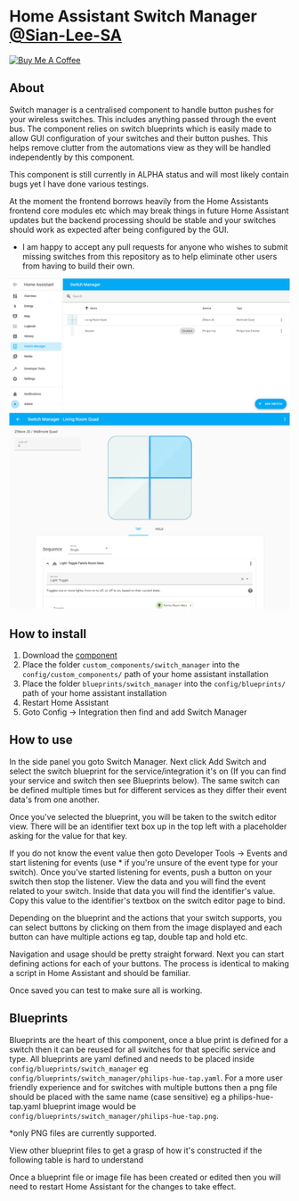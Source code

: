 # Home Assistant Switch Manager [@Sian-Lee-SA](http://github.com/Sian-Lee-SA)


[![Buy Me A Coffee](https://www.buymeacoffee.com/assets/img/custom_images/orange_img.png)](https://www.buymeacoffee.com/SianLee)

## About

Switch manager is a centralised component to handle button pushes for your wireless switches. This includes anything passed through the event bus. The component relies on switch blueprints which is easily made to allow GUI configuration of your switches and their button pushes. This helps remove clutter from the automations view as they will be handled independently by this component.

This component is still currently in ALPHA status and will most likely contain bugs yet I have done various testings.

At the moment the frontend borrows heavily from the Home Assistants frontend core modules etc which may break things in future Home Assistant updates but the backend processing should be stable and your switches should work as expected after being configured by the GUI.

* I am happy to accept any pull requests for anyone who wishes to submit missing switches from this repository as to help eliminate other users from having to build their own.

![Demo Switch Index](images/demo-1.png)
![Demo Switch Editor](images/demo-2.png)

## How to install

1. Download the [component](https://github.com/Sian-Lee-SA/Home-Assistant-Switch-Manager/releases)
1. Place the folder `custom_components/switch_manager` into the `config/custom_components/` path of your home assistant installation
1. Place the folder `blueprints/switch_manager` into the `config/blueprints/` path of your home assistant installation
1. Restart Home Assistant
1. Goto Config -> Integration then find and add Switch Manager

## How to use

In the side panel you goto Switch Manager. Next click Add Switch and select the switch blueprint for the service/integration it's on (If you can find your service and switch then see Blueprints below). The same switch can be defined multiple times but for different services as they differ their event data's from one another. 

Once you've selected the blueprint, you will be taken to the switch editor view. There will be an identifier text box up in the top left with a placeholder asking for the value for that key.

If you do not know the event value then goto Developer Tools -> Events and start listening for events (use * if you're unsure of the event type for your switch). Once you've started listening for events, push a button on your switch then stop the listener. View the data and you will find the event related to your switch. Inside that data you will find the identifier's value. Copy this value to the identifier's textbox on the switch editor page to bind.

Depending on the blueprint and the actions that your switch supports, you can select buttons by clicking on them from the image displayed and each button can have multiple actions eg tap, double tap and hold etc. 

Navigation and usage should be pretty straight forward. Next you can start defining actions for each of your buttons. The process is identical to making a script in Home Assistant and should be familiar. 

Once saved you can test to make sure all is working.

## Blueprints

Blueprints are the heart of this component, once a blue print is defined for a switch then it can be reused for all switches for that specific service and type. All blueprints are yaml defined and needs to be placed inside `config/blueprints/switch_manager` eg `config/blueprints/switch_manager/philips-hue-tap.yaml`. For a more user friendly experience and for switches with multiple buttons then a png file should be placed with the same name (case sensitive) eg a philips-hue-tap.yaml blueprint image would be `config/blueprints/switch_manager/philips-hue-tap.png`.

*only PNG files are currently supported.

View other blueprint files to get a grasp of how it's constructed if the following table is hard to understand

Once a blueprint file or image file has been created or edited then you will need to restart Home Assistant for the changes to take effect.

